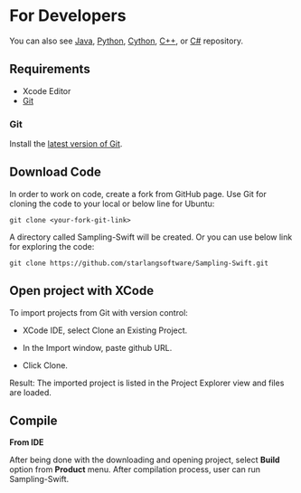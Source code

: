 For Developers
============
You can also see [Java](https://github.com/starlangsoftware/Sampling), [Python](https://github.com/starlangsoftware/Sampling-Py), [Cython](https://github.com/starlangsoftware/Sampling-Cy), [C++](https://github.com/starlangsoftware/Sampling-CPP), or [C#](https://github.com/starlangsoftware/Sampling-CS) repository.

## Requirements

* Xcode Editor
* [Git](#git)

### Git

Install the [latest version of Git](https://git-scm.com/book/en/v2/Getting-Started-Installing-Git).

## Download Code

In order to work on code, create a fork from GitHub page. 
Use Git for cloning the code to your local or below line for Ubuntu:

	git clone <your-fork-git-link>

A directory called Sampling-Swift will be created. Or you can use below link for exploring the code:

	git clone https://github.com/starlangsoftware/Sampling-Swift.git

## Open project with XCode

To import projects from Git with version control:

* XCode IDE, select Clone an Existing Project.

* In the Import window, paste github URL.

* Click Clone.

Result: The imported project is listed in the Project Explorer view and files are loaded.


## Compile

**From IDE**

After being done with the downloading and opening project, select **Build** option from **Product** menu. After compilation process, user can run Sampling-Swift.

